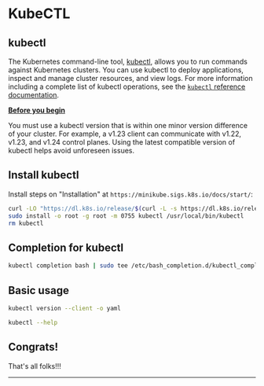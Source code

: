 # KubeCTL

## kubectl

The Kubernetes command-line tool, [kubectl](https://kubernetes.io/docs/reference/kubectl/kubectl/), allows you to run commands against Kubernetes clusters. You can use kubectl to deploy applications, inspect and manage cluster resources, and view logs. For more information including a complete list of kubectl operations, see the [`kubectl` reference documentation](https://kubernetes.io/docs/reference/kubectl/).

**[Before you begin](https://kubernetes.io/docs/tasks/tools/install-kubectl-linux/#before-you-begin)**

You must use a kubectl version that is within one minor version difference of your cluster. For example, a v1.23 client can communicate with v1.22, v1.23, and v1.24 control planes. Using the latest compatible version of kubectl helps avoid unforeseen issues.

## Install kubectl

Install steps on "Installation" at `https://minikube.sigs.k8s.io/docs/start/`:

```sh
curl -LO "https://dl.k8s.io/release/$(curl -L -s https://dl.k8s.io/release/stable.txt)/bin/linux/amd64/kubectl"
sudo install -o root -g root -m 0755 kubectl /usr/local/bin/kubectl
rm kubectl
```

## Completion for kubectl

```sh
kubectl completion bash | sudo tee /etc/bash_completion.d/kubectl_completion
```

## Basic usage

```sh
kubectl version --client -o yaml

kubectl --help
```

## Congrats!

That's all folks!!!
___
